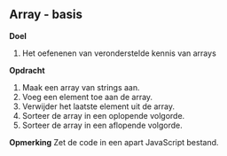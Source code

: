 ## Array - basis
**Doel**
1. Het oefenenen van veronderstelde kennis van arrays

**Opdracht**
1. Maak een array van strings aan.
2. Voeg een element toe aan de array.
3. Verwijder het laatste element uit de array.
4. Sorteer de array in een oplopende volgorde.
5. Sorteer de array in een aflopende volgorde.


**Opmerking**
Zet de code in een apart JavaScript bestand.
